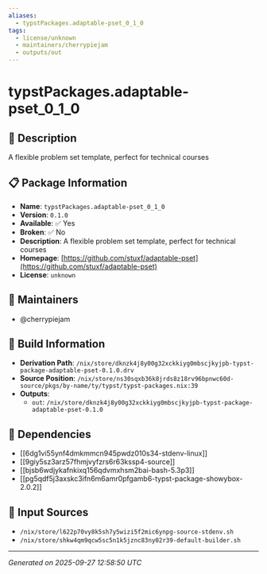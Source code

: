 ```yaml
---
aliases:
  - typstPackages.adaptable-pset_0_1_0
tags:
  - license/unknown
  - maintainers/cherrypiejam
  - outputs/out
---
```


# typstPackages.adaptable-pset_0_1_0

## 📝 Description

A flexible problem set template, perfect for technical courses

## 📋 Package Information

- **Name**: `typstPackages.adaptable-pset_0_1_0`
- **Version**: `0.1.0`
- **Available**: ✅ Yes
- **Broken**: ✅ No
- **Description**: A flexible problem set template, perfect for technical courses
- **Homepage**: [https://github.com/stuxf/adaptable-pset](https://github.com/stuxf/adaptable-pset)
- **License**: `unknown`
## 👥 Maintainers

- @cherrypiejam


## 🔧 Build Information

- **Derivation Path**: `/nix/store/dknzk4j8y00g32xckkiyg0mbscjkyjpb-typst-package-adaptable-pset-0.1.0.drv`
- **Source Position**: `/nix/store/ns30sqxb36k8jrds8z18rv96bpnwc60d-source/pkgs/by-name/ty/typst/typst-packages.nix:39`
- **Outputs**:
  - `out`:  `/nix/store/dknzk4j8y00g32xckkiyg0mbscjkyjpb-typst-package-adaptable-pset-0.1.0`

## 🔗 Dependencies

- [[6dg1vi55ynf4dmkmmcn945pwdz010s34-stdenv-linux]]
- [[9giy5sz3arz57fhmjvyfzrs6r63kssp4-source]]
- [[bjsb6wdjykafnkixq156qdvmxhsm2bai-bash-5.3p3]]
- [[pg5qdf5j3axskc3ifn6m6amr0pfgamb6-typst-package-showybox-2.0.2]]

## 📁 Input Sources

- `/nix/store/l622p70vy8k5sh7y5wizi5f2mic6ynpg-source-stdenv.sh`
- `/nix/store/shkw4qm9qcw5sc5n1k5jznc83ny02r39-default-builder.sh`

---
*Generated on 2025-09-27 12:58:50 UTC*
